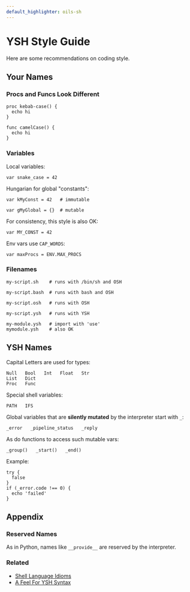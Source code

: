 ```yaml
---
default_highlighter: oils-sh
---
```


YSH Style Guide
===============

Here are some recommendations on coding style.

<div id="toc">
</div>

## Your Names

### Procs and Funcs Look Different

    proc kebab-case() {
      echo hi
    }

    func camelCase() {
      echo hi
    }

### Variables

Local variables:

    var snake_case = 42

Hungarian for global "constants":

    var kMyConst = 42   # immutable

    var gMyGlobal = {}  # mutable

For consistency, this style is also OK:

    var MY_CONST = 42

Env vars use `CAP_WORDS`:

    var maxProcs = ENV.MAX_PROCS

### Filenames

    my-script.sh    # runs with /bin/sh and OSH

    my-script.bash  # runs with bash and OSH

    my-script.osh   # runs with OSH

    my-script.ysh   # runs with YSH

    my-module.ysh   # import with 'use'
    mymodule.ysh    # also OK

## YSH Names

Capital Letters are used for types:

    Null   Bool   Int   Float   Str
    List   Dict
    Proc   Func

Special shell variables:

    PATH   IFS

Global variables that are **silently mutated** by the interpreter start with
`_`:

    _error   _pipeline_status   _reply

As do functions to access such mutable vars:

    _group()   _start()   _end()

Example:

    try {
      false
    }
    if (_error.code !== 0) {
      echo 'failed'
    }

## Appendix

### Reserved Names

As in Python, names like `__provide__` are reserved by the interpreter.

### Related 

- [Shell Language Idioms](shell-idioms.html)
- [A Feel For YSH Syntax](syntax-feelings.html)


<!--
`kebab-case` is for procs and filenames:

    gc-test   opt-stats   gen-mypy-asdl

    test/spec-runner.ysh

`snake_case` is for local variables:

    proc foo {
      var deploy_dest = 'bar@example.com'
      echo $deploy_dest
    }

`CAPS` are used for global variables built into the shell:

    PATH  IFS  UID  HOSTNAME

External programs also accept environment variables in `CAPS`:

    PYTHONPATH  LD_LIBRARY_PATH

-->
